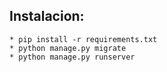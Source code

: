 ## Instalacion:
    * pip install -r requirements.txt
    * python manage.py migrate
    * python manage.py runserver
